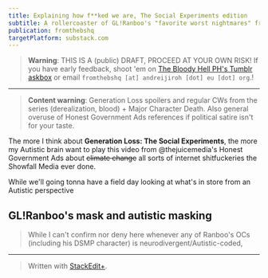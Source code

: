 ```yaml
---
title: Explaining how f**ked we are, The Social Experiments edition
subtitle: A rollercoaster of GL!Ranboo's "favorite worst nightmares" from my Autistic interpretion, brought to you by your local Bullshit HQ.
publication: fromthebshq
targetPlatform: substack.com
---
```


> **Warning**: THIS IS A (public) DRAFT, PROCEED AT YOUR OWN RISK! If you have early feedback, shoot 'em on [The Bloody Hell PH's Tumblr askbox](https://www.tumblr.com/new/ask/shitfuckery-at-bullshit-dot-hq) or email `fromthebshq [at] andreijiroh [dot] eu [dot] org`.!

---

> **Content warning**: Generation Loss spoilers and regular CWs from the series (derealization, blood) + Major Character Death. Also general overuse of Honest Government Ads references if political satire isn't for your taste.

The more I think about **Generation Loss: The Social Experiments**, the more my Autistic brain want to play this video from @thejuicemedia's Honest Government Ads about ~~climate change~~ all sorts of internet shitfuckeries the Showfall Media ever done.

While we'll going tonna have a field day looking at what's in store from an Autistic perspective

## GL!Ranboo's mask and autistic masking

> While I can't confirm nor deny here whenever any of Ranboo's OCs (including his DSMP character) is neurodivergent/Autistic-coded, 

---
> Written with [StackEdit+](https://stackedit.net/).
<!--stackedit_data:
eyJwcm9wZXJ0aWVzIjoiZXh0ZW5zaW9uczpcbiAgcHJlc2V0Oi
BnZm1cbiAgZW1vamk6XG4gICAgc2hvcnRjdXRzOiB0cnVlXG4i
LCJoaXN0b3J5IjpbLTg0ODU1NDQxMCw1MzYzNTE2MTYsLTE2Mj
cyMzAzOTYsLTI1MTAwMTAzNiwxMjA1MTM3MDMxXX0=
-->